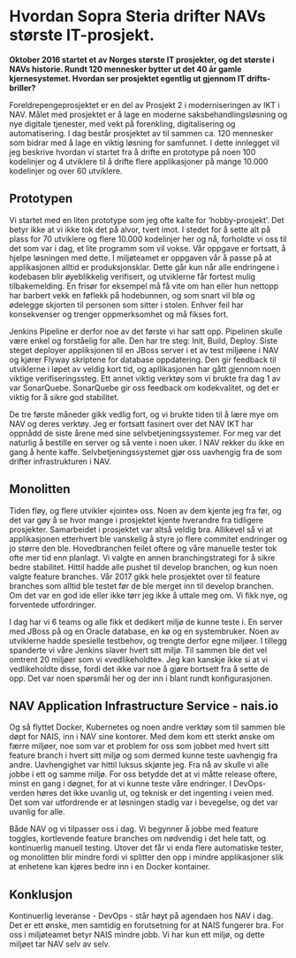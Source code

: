 ﻿# Hvordan Sopra Steria drifter NAVs største IT-prosjekt. 

**Oktober 2016 startet et av Norges største IT prosjekter, og det største i NAVs historie. Rundt 120 mennesker bytter ut det 40 år gamle kjernesystemet. Hvordan ser prosjektet egentlig ut gjennom IT drifts-briller?**

Foreldrepengeprosjektet er en del av Prosjekt 2 i moderniseringen av IKT i NAV. Målet med prosjektet er å lage en moderne saksbehandlingsløsning og nye digitale tjenester, med vekt på forenkling, digitalisering og automatisering. I dag består prosjektet av til sammen ca. 120 mennesker som bidrar med å lage en viktig løsning for samfunnet. I dette innlegget vil jeg beskrive hvordan vi startet fra å drifte en prototype på noen 100 kodelinjer og 4 utviklere til å drifte flere applikasjoner på mange 10.000 kodelinjer og over 60 utviklere.

## Prototypen

Vi startet med en liten prototype som jeg ofte kalte for ’hobby-prosjekt’. Det betyr ikke at vi ikke tok det på alvor, tvert imot. I stedet for å sette alt på plass for 70 utviklere og flere 10.000 kodelinjer her og nå, forholdte vi oss til det som var i dag, et lite programm som vil vokse. Vår oppgave er fortsatt, å hjelpe løsningen med dette. I miljøteamet er oppgaven vår å passe på at applikasjonen alltid er produksjonsklar. Dette går kun når alle endringene i kodebasen blir øyeblikkelig verifisert, og utviklerne får fortest mulig tilbakemelding. En frisør for eksempel må få vite om han eller hun nettopp har barbert vekk en føflekk på hodebunnen, og som snart vil blø og ødelegge skjorten til personen som sitter i stolen. Enhver feil har konsekvenser og trenger oppmerksomhet og må fikses fort.

Jenkins Pipeline er derfor noe av det første vi har satt opp. Pipelinen skulle være enkel og forståelig for alle. Den har tre steg: Init, Build, Deploy. Siste steget deployer appliksjonen til en JBoss server i et av test miljøene i NAV og kjører Flyway skriptene for database oppdatering. Den gir feedback til utviklerne i løpet av veldig kort tid, og apllikasjonen har gått gjennom noen viktige verifiseringssteg. Ett annet viktig verktøy som vi brukte fra dag 1 av var SonarQuebe. SonarQuebe gir oss feedback om kodekvalitet, og det er viktig for å sikre god stabilitet.

De tre første måneder gikk vedlig fort, og vi brukte tiden til å lære mye om NAV og deres verktøy. Jeg er fortsatt fasinert over det NAV IKT har oppnådd de siste årene med sine selvbetjeningssystemer. For meg var det naturlig å bestille en server og så vente i noen uker. I NAV rekker du ikke en gang å hente kaffe. Selvbetjeningssystemet gjør oss uavhengig fra de som drifter infrastrukturen i NAV.

## Monolitten

Tiden fløy, og flere utvikler «jointe» oss. Noen av dem kjente jeg fra før, og det var gøy å se hvor mange i prosjektet kjente hverandre fra tidligere prosjekter. Samarbeidet i prosjektet var altså veldig bra. Allikevel så vi at applikasjonen etterhvert ble vanskelig å styre jo flere commitet endringer og jo større den ble. Hovedbranchen feilet oftere og våre manuelle tester tok ofte mer tid enn planlagt. Vi valgte en annen branchingstrategi for å sikre bedre stabilitet. Hittil hadde alle pushet til develop branchen, og kun noen valgte feature branches. Vår 2017 gikk hele prosjektet over til feature branches som alltid ble testet før de ble merget inn til develop branchen. Om det var en god ide eller ikke tørr jeg ikke å uttale meg om. Vi fikk nye, og forventede utfordringer.

I dag har vi 6 teams og alle fikk et dedikert miljø de kunne teste i. En server med JBoss på og en Oracle database, en kø og en systembruker. Noen av utviklerne hadde spesielle testbehov, og trengte derfor egne miljøer. I tillegg spanderte vi våre Jenkins slaver hvert sitt miljø. Til sammen ble det vel omtrent 20 miljøer som vi «vedlikeholdte». Jeg kan kanskje ikke si at vi vedlikeholdte disse, fordi det ikke var noe å gjøre bortsett fra å sette de opp. Det var noen spørsmål her og der inn i blant rundt konfigurasjonen.

## NAV Application Infrastructure Service - nais.io

Og så flyttet Docker, Kubernetes og noen andre verktøy som til sammen ble døpt for NAIS, inn i NAV sine kontorer. Med dem kom ett sterkt ønske om færre miljøer, noe som var et problem for oss som jobbet med hvert sitt feature branch i hvert sitt miljø og som dermed kunne teste uavhengig fra andre. Uavhengighet var hittil luksus skjønte jeg. Fra nå av skulle vi alle jobbe i ett og samme miljø. For oss betydde det at vi måtte release oftere, minst en gang i døgnet, for at vi kunne teste våre endringer. I DevOps-verden høres det ikke uvanlig ut, og teknisk er det ingenting i veien med. Det som var utfordrende er at løsningen stadig var i bevegelse, og det var uvanlig for alle. 

Både NAV og vi tilpasser oss i dag. Vi begynner å jobbe med feature toggles, kortlevende feature branches om nødvendig i det hele tatt, og kontinuerlig manuell testing. Utover det får vi enda flere automatiske tester, og monolitten blir mindre fordi vi splitter den opp i mindre applikasjoner slik at enhetene kan kjøres bedre inn i en Docker kontainer. 

## Konklusjon

Kontinuerlig leveranse - DevOps - står høyt på agendaen hos NAV i dag. Det er ett ønske, men samtidig en forutsetning for at NAIS fungerer bra. For oss i miljøteamet betyr NAIS mindre jobb. Vi har kun ett miljø, og dette miljøet tar NAV selv av selv.